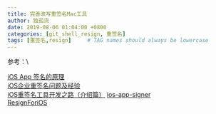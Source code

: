 ```yaml
---
title: 完善改写重签名Mac工具
author: 独孤流
date: 2019-08-06 01:04:00 +0800
categories: [git_shell_resign, 重签名]
tags: [重签名,resign]     # TAG names should always be lowercase
---
```


参考：\

[iOS App 签名的原理](http://blog.cnbang.net/tech/3386)\
[iOS企业重签名问题及经验](https://www.jianshu.com/p/04ae8b48947e)\
[iOS重签名工具开发之路（介绍篇）](https://www.jianshu.com/p/d856f037ea7d)
[ios-app-signer](https://github.com/DanTheMan827/ios-app-signer)\
[ResignForiOS](https://github.com/HanProjectCoder/ResignForiOS)

